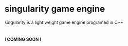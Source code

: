 # singularity game engine

singularity is a light weight game engine programed in C++
#
**! COMING SOON !**
